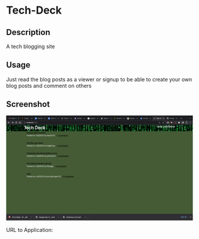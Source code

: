 # Tech-Deck

## Description
A tech blogging site 

## Usage
Just read the blog posts as a viewer or signup to be able to create your own blog posts and comment on others

## Screenshot
![tech-deck-screenshot](./public/images/tech-deck-screenshot.png)

URL to Application:
